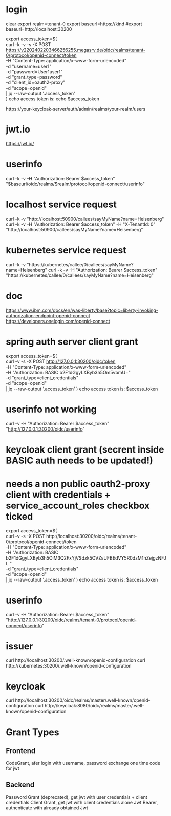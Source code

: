 # login
clear
export realm=tenant-0
export baseurl=https://kind
#export baseurl=http://localhost:30200

export access_token=$(\
curl -k -v -s -X POST https://v2202402203466256255.megasrv.de/oidc/realms/tenant-0/protocol/openid-connect/token \
-H "Content-Type: application/x-www-form-urlencoded" \
-d "username=user1" \
-d "password=User1user1" \
-d "grant_type=password" \
-d "client_id=oauth2-proxy" \
-d "scope=openid" \
| jq --raw-output '.access_token' \
)
echo access token is: 
echo $access_token                                                                      

https://your-keycloak-server/auth/admin/realms/your-realm/users


# jwt.io 
https://jwt.io/

# userinfo
curl -k -v -H "Authorization: Bearer $access_token" "$baseurl/oidc/realms/$realm/protocol/openid-connect/userinfo"

# localhost service request
curl -k -v "http://localhost:50900/callees/sayMyName?name=Heisenberg"
curl -k -v -H "Authorization: Bearer $access_token" -H "X-TenantId: 0" "http://localhost:50900/callees/sayMyName?name=Heisenberg"

# kubernetes service request
curl -k -v "https://kubernetes/callee/0/callees/sayMyName?name=Heisenberg"
curl -k -v -H "Authorization: Bearer $access_token" "https://kubernetes/callee/0/callees/sayMyName?name=Heisenberg"

# doc
https://www.ibm.com/docs/en/was-liberty/base?topic=liberty-invoking-authorization-endpoint-openid-connect
https://developers.onelogin.com/openid-connect

# spring auth server client grant
export access_token=$(\
curl -v -s -X POST http://127.0.0.1:30200/oidc/token \
-H "Content-Type: application/x-www-form-urlencoded" \
-H "Authorization: BASIC b2F1dGgyLXByb3h5Om5vbmU=" \
-d "grant_type=client_credentials" \
-d "scope=openid" \
| jq --raw-output '.access_token'
)
echo access token is: $access_token

# userinfo not working
curl -v -H "Authorization: Bearer $access_token" "http://127.0.0.1:30200/oidc/userinfo"

# keycloak client grant (secrent inside BASIC auth needs to be updated!)
# needs a non public oauth2-proxy client with credentials + service_account_roles checkbox ticked
export access_token=$(\
curl -v -s -X POST http://localhost:30200/oidc/realms/tenant-0/protocol/openid-connect/token \
-H "Content-Type: application/x-www-form-urlencoded" \
-H "Authorization: BASIC b2F1dGgyLXByb3h5OlM3Q2FxYjVSdzk5OVZsUFBEdVY5R0dzM1hZejgzNFJL " \
-d "grant_type=client_credentials" \
-d "scope=openid" \
| jq --raw-output '.access_token'
)
echo access token is: $access_token

# userinfo 
curl -v -H "Authorization: Bearer $access_token" "http://127.0.0.1:30200/oidc/realms/tenant-0/protocol/openid-connect/userinfo"

# issuer
curl http://localhost:30200/.well-known/openid-configuration
curl http://kubernetes:30200/.well-known/openid-configuration

# keycloak
curl http://localhost:30200/oidc/realms/master/.well-known/openid-configuration
curl http://keycloak:8080/oidc/realms/master/.well-known/openid-configuration

# Grant Types

## Frontend
CodeGrant, afer login with username, password exchange one time code for jwt

## Backend
Password Grant (deprecated), get jwt with user credentials + client credentials
Client Grant, get jwt with client credentials alone
Jwt Bearer, authenticate with already obtained Jwt